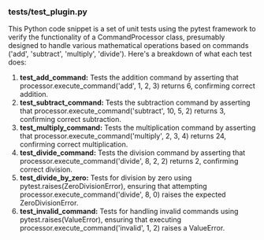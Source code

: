### tests/test_plugin.py
This Python code snippet is a set of unit tests using the pytest framework to verify the functionality of a CommandProcessor class, presumably designed to handle various mathematical operations based on commands ('add', 'subtract', 'multiply', 'divide'). Here's a breakdown of what each test does:
1) **test_add_command:** Tests the addition command by asserting that processor.execute_command('add', 1, 2, 3) returns 6, confirming correct addition.
2) **test_subtract_command:** Tests the subtraction command by asserting that processor.execute_command('subtract', 10, 5, 2) returns 3, confirming correct subtraction.
3) **test_multiply_command:** Tests the multiplication command by asserting that processor.execute_command('multiply', 2, 3, 4) returns 24, confirming correct multiplication.
4) **test_divide_command:** Tests the division command by asserting that processor.execute_command('divide', 8, 2, 2) returns 2, confirming correct division.
5) **test_divide_by_zero:** Tests for division by zero using pytest.raises(ZeroDivisionError), ensuring that attempting processor.execute_command('divide', 8, 0) raises the expected ZeroDivisionError.
6) **test_invalid_command:** Tests for handling invalid commands using pytest.raises(ValueError), ensuring that executing processor.execute_command('invalid', 1, 2) raises a ValueError.
